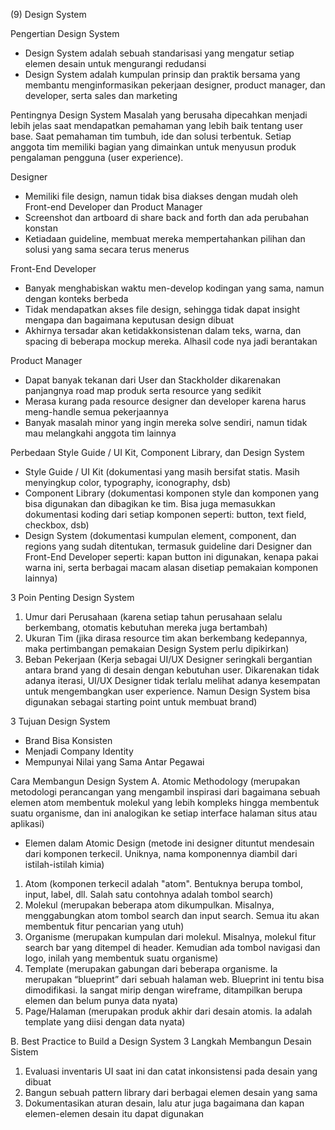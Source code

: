 (9) Design System

Pengertian Design System

- Design System adalah sebuah standarisasi yang mengatur setiap elemen desain untuk mengurangi redudansi
- Design System adalah kumpulan prinsip dan praktik bersama yang membantu menginformasikan pekerjaan designer, product manager, dan developer, serta sales dan marketing

Pentingnya Design System
Masalah yang berusaha dipecahkan menjadi lebih jelas saat mendapatkan pemahaman yang lebih baik tentang user base. Saat pemahaman tim tumbuh, ide dan solusi terbentuk. Setiap anggota tim memiliki bagian yang dimainkan untuk menyusun produk pengalaman pengguna (user experience).

Designer

- Memiliki file design, namun tidak bisa diakses dengan mudah oleh Front-end Developer dan Product Manager
- Screenshot dan artboard di share back and forth dan ada perubahan konstan
- Ketiadaan guideline, membuat mereka mempertahankan pilihan dan solusi yang sama secara terus menerus

Front-End Developer

- Banyak menghabiskan waktu men-develop kodingan yang sama, namun dengan konteks berbeda
- Tidak mendapatkan akses file design, sehingga tidak dapat insight mengapa dan bagaimana keputusan design dibuat
- Akhirnya tersadar akan ketidakkonsistenan dalam teks, warna, dan spacing di beberapa mockup mereka. Alhasil code nya jadi berantakan

Product Manager

- Dapat banyak tekanan dari User dan Stackholder dikarenakan panjangnya road map produk serta resource yang sedikit
- Merasa kurang pada resource designer dan developer karena harus meng-handle semua pekerjaannya
- Banyak masalah minor yang ingin mereka solve sendiri, namun tidak mau melangkahi anggota tim lainnya

Perbedaan Style Guide / UI Kit, Component Library, dan Design System

- Style Guide / UI Kit (dokumentasi yang masih bersifat statis. Masih menyingkup color, typography, iconography, dsb)
- Component Library (dokumentasi komponen style dan komponen yang bisa digunakan dan dibagikan ke tim. Bisa juga memasukkan dokumentasi koding dari setiap komponen seperti: button, text field, checkbox, dsb)
- Design System (dokumentasi kumpulan element, component, dan regions yang sudah ditentukan, termasuk guideline dari Designer dan Front-End Developer seperti: kapan button ini digunakan, kenapa pakai warna ini, serta berbagai macam alasan disetiap pemakaian komponen lainnya)

3 Poin Penting Design System

1. Umur dari Perusahaan (karena setiap tahun perusahaan selalu berkembang, otomatis kebutuhan mereka juga bertambah)
2. Ukuran Tim (jika dirasa resource tim akan berkembang kedepannya, maka pertimbangan pemakaian Design System perlu dipikirkan)
3. Beban Pekerjaan (Kerja sebagai UI/UX Designer seringkali bergantian antara brand yang di desain dengan kebutuhan user. Dikarenakan tidak adanya iterasi, UI/UX Designer tidak terlalu melihat adanya kesempatan untuk mengembangkan user experience. Namun Design System bisa digunakan sebagai starting point untuk membuat brand)

3 Tujuan Design System

- Brand Bisa Konsisten
- Menjadi Company Identity
- Mempunyai Nilai yang Sama Antar Pegawai

Cara Membangun Design System
A. Atomic Methodology (merupakan metodologi perancangan yang mengambil inspirasi dari bagaimana sebuah elemen atom membentuk molekul yang lebih kompleks hingga membentuk suatu organisme, dan ini analogikan ke setiap interface halaman situs atau aplikasi)

- Elemen dalam Atomic Design (metode ini designer dituntut mendesain dari komponen terkecil. Uniknya, nama komponennya diambil dari istilah-istilah kimia)

1. Atom (komponen terkecil adalah "atom". Bentuknya berupa tombol, input, label, dll. Salah satu contohnya adalah tombol search)
2. Molekul (merupakan beberapa atom dikumpulkan. Misalnya, menggabungkan atom tombol search dan input search. Semua itu akan membentuk fitur pencarian yang utuh)
3. Organisme (merupakan kumpulan dari molekul. Misalnya, molekul fitur search bar yang ditempel di header. Kemudian ada tombol navigasi dan logo, inilah yang membentuk suatu organisme)
4. Template (merupakan gabungan dari beberapa organisme. Ia merupakan “blueprint” dari sebuah halaman web. Blueprint ini tentu bisa dimodifikasi. Ia sangat mirip dengan wireframe, ditampilkan berupa elemen dan belum punya data nyata)
5. Page/Halaman (merupakan produk akhir dari desain atomis. Ia adalah template yang diisi dengan data nyata)

B. Best Practice to Build a Design System
3 Langkah Membangun Desain Sistem

1. Evaluasi inventaris UI saat ini dan catat inkonsistensi pada desain yang dibuat
2. Bangun sebuah pattern library dari berbagai elemen desain yang sama
3. Dokumentasikan aturan desain, lalu atur juga bagaimana dan kapan elemen-elemen desain itu dapat digunakan
